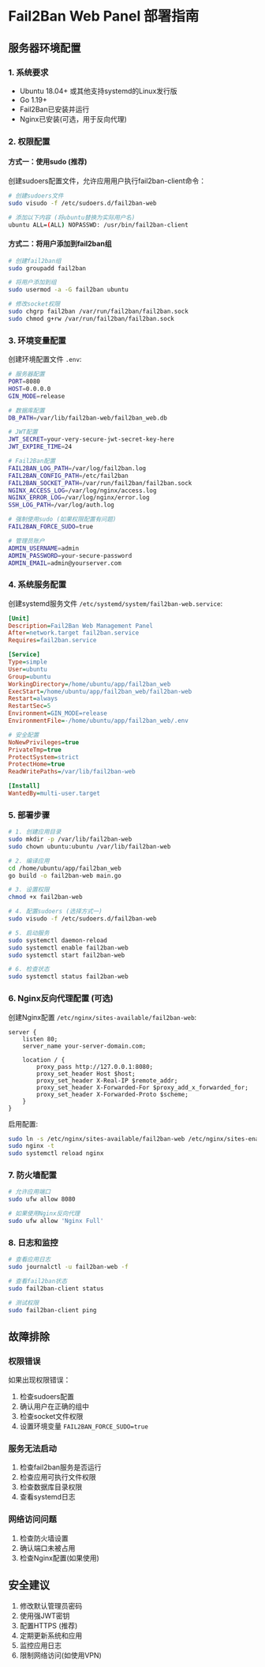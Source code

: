 # Fail2Ban Web Panel 部署指南

## 服务器环境配置

### 1. 系统要求
- Ubuntu 18.04+ 或其他支持systemd的Linux发行版
- Go 1.19+
- Fail2Ban已安装并运行
- Nginx已安装(可选，用于反向代理)

### 2. 权限配置

#### 方式一：使用sudo (推荐)
创建sudoers配置文件，允许应用用户执行fail2ban-client命令：

```bash
# 创建sudoers文件
sudo visudo -f /etc/sudoers.d/fail2ban-web

# 添加以下内容 (将ubuntu替换为实际用户名)
ubuntu ALL=(ALL) NOPASSWD: /usr/bin/fail2ban-client
```

#### 方式二：将用户添加到fail2ban组
```bash
# 创建fail2ban组
sudo groupadd fail2ban

# 将用户添加到组
sudo usermod -a -G fail2ban ubuntu

# 修改socket权限
sudo chgrp fail2ban /var/run/fail2ban/fail2ban.sock
sudo chmod g+rw /var/run/fail2ban/fail2ban.sock
```

### 3. 环境变量配置

创建环境配置文件 `.env`:

```bash
# 服务器配置
PORT=8080
HOST=0.0.0.0
GIN_MODE=release

# 数据库配置
DB_PATH=/var/lib/fail2ban-web/fail2ban_web.db

# JWT配置
JWT_SECRET=your-very-secure-jwt-secret-key-here
JWT_EXPIRE_TIME=24

# Fail2Ban配置
FAIL2BAN_LOG_PATH=/var/log/fail2ban.log
FAIL2BAN_CONFIG_PATH=/etc/fail2ban
FAIL2BAN_SOCKET_PATH=/var/run/fail2ban/fail2ban.sock
NGINX_ACCESS_LOG=/var/log/nginx/access.log
NGINX_ERROR_LOG=/var/log/nginx/error.log
SSH_LOG_PATH=/var/log/auth.log

# 强制使用sudo (如果权限配置有问题)
FAIL2BAN_FORCE_SUDO=true

# 管理员账户
ADMIN_USERNAME=admin
ADMIN_PASSWORD=your-secure-password
ADMIN_EMAIL=admin@yourserver.com
```

### 4. 系统服务配置

创建systemd服务文件 `/etc/systemd/system/fail2ban-web.service`:

```ini
[Unit]
Description=Fail2Ban Web Management Panel
After=network.target fail2ban.service
Requires=fail2ban.service

[Service]
Type=simple
User=ubuntu
Group=ubuntu
WorkingDirectory=/home/ubuntu/app/fail2ban_web
ExecStart=/home/ubuntu/app/fail2ban_web/fail2ban-web
Restart=always
RestartSec=5
Environment=GIN_MODE=release
EnvironmentFile=-/home/ubuntu/app/fail2ban_web/.env

# 安全配置
NoNewPrivileges=true
PrivateTmp=true
ProtectSystem=strict
ProtectHome=true
ReadWritePaths=/var/lib/fail2ban-web

[Install]
WantedBy=multi-user.target
```

### 5. 部署步骤

```bash
# 1. 创建应用目录
sudo mkdir -p /var/lib/fail2ban-web
sudo chown ubuntu:ubuntu /var/lib/fail2ban-web

# 2. 编译应用
cd /home/ubuntu/app/fail2ban_web
go build -o fail2ban-web main.go

# 3. 设置权限
chmod +x fail2ban-web

# 4. 配置sudoers (选择方式一)
sudo visudo -f /etc/sudoers.d/fail2ban-web

# 5. 启动服务
sudo systemctl daemon-reload
sudo systemctl enable fail2ban-web
sudo systemctl start fail2ban-web

# 6. 检查状态
sudo systemctl status fail2ban-web
```

### 6. Nginx反向代理配置 (可选)

创建Nginx配置 `/etc/nginx/sites-available/fail2ban-web`:

```nginx
server {
    listen 80;
    server_name your-server-domain.com;

    location / {
        proxy_pass http://127.0.0.1:8080;
        proxy_set_header Host $host;
        proxy_set_header X-Real-IP $remote_addr;
        proxy_set_header X-Forwarded-For $proxy_add_x_forwarded_for;
        proxy_set_header X-Forwarded-Proto $scheme;
    }
}
```

启用配置:
```bash
sudo ln -s /etc/nginx/sites-available/fail2ban-web /etc/nginx/sites-enabled/
sudo nginx -t
sudo systemctl reload nginx
```

### 7. 防火墙配置

```bash
# 允许应用端口
sudo ufw allow 8080

# 如果使用Nginx反向代理
sudo ufw allow 'Nginx Full'
```

### 8. 日志和监控

```bash
# 查看应用日志
sudo journalctl -u fail2ban-web -f

# 查看fail2ban状态
sudo fail2ban-client status

# 测试权限
sudo fail2ban-client ping
```

## 故障排除

### 权限错误
如果出现权限错误：
1. 检查sudoers配置
2. 确认用户在正确的组中
3. 检查socket文件权限
4. 设置环境变量 `FAIL2BAN_FORCE_SUDO=true`

### 服务无法启动
1. 检查fail2ban服务是否运行
2. 检查应用可执行文件权限
3. 检查数据库目录权限
4. 查看systemd日志

### 网络访问问题
1. 检查防火墙设置
2. 确认端口未被占用
3. 检查Nginx配置(如果使用)

## 安全建议

1. 修改默认管理员密码
2. 使用强JWT密钥
3. 配置HTTPS (推荐)
4. 定期更新系统和应用
5. 监控应用日志
6. 限制网络访问(如使用VPN)